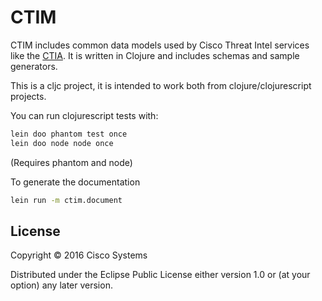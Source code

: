 # CTIM

CTIM includes common data models used by Cisco Threat Intel services like the [CTIA](https://github.com/threatgrid/ctia).  It is written in Clojure and includes schemas and sample generators.

This is a cljc project, it is intended to work both from clojure/clojurescript projects.

You can run clojurescript tests with:

```bash
lein doo phantom test once
lein doo node node once
```

(Requires phantom and node)

To generate the documentation

```bash
lein run -m ctim.document
```

## License

Copyright © 2016 Cisco Systems

Distributed under the Eclipse Public License either version 1.0 or (at
your option) any later version.
